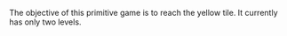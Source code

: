 The objective of this primitive game is to reach the yellow tile.
It currently has only two levels.



